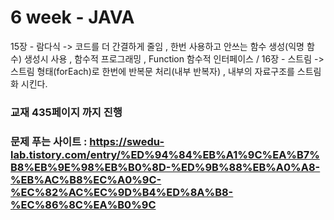 # 6 week - JAVA
15장 - 람다식 -> 코드를 더 간결하게 줄임 , 한번 사용하고 안쓰는 함수 생성(익명 함수) 생성시 사용 , 함수적 프로그래밍 , Function 함수적 인터페이스 /
16장 - 스트림 -> 스트림 형태(forEach)로 한번에 반복문 처리(내부 반복자) , 내부의 자료구조를 스트림화 시킨다.
### 교재 435페이지 까지 진행 
### 문제 푸는 사이트 : https://swedu-lab.tistory.com/entry/%ED%94%84%EB%A1%9C%EA%B7%B8%EB%9E%98%EB%B0%8D-%ED%9B%88%EB%A0%A8-%EB%AC%B8%EC%A0%9C-%EC%82%AC%EC%9D%B4%ED%8A%B8-%EC%86%8C%EA%B0%9C